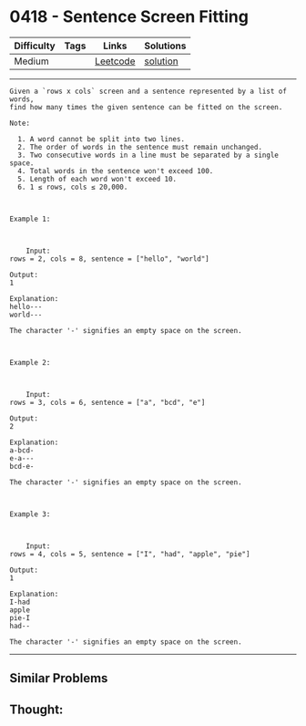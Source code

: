 # 0418 - Sentence Screen Fitting

Difficulty  | Tags | Links | Solutions
----------- | ---- | ----- | -----
Medium |  | [Leetcode](https://leetcode.com/problems/sentence-screen-fitting) | [solution](https://leetcode.com/problems/sentence-screen-fitting/solution/)


-----------

```
Given a `rows x cols` screen and a sentence represented by a list of words,
find how many times the given sentence can be fitted on the screen.

Note:

  1. A word cannot be split into two lines.
  2. The order of words in the sentence must remain unchanged.
  3. Two consecutive words in a line must be separated by a single space.
  4. Total words in the sentence won't exceed 100.
  5. Length of each word won't exceed 10.
  6. 1 ≤ rows, cols ≤ 20,000.



Example 1:



    Input:rows = 2, cols = 8, sentence = ["hello", "world"]Output: 1Explanation:hello---world---The character '-' signifies an empty space on the screen.



Example 2:



    Input:rows = 3, cols = 6, sentence = ["a", "bcd", "e"]Output: 2Explanation:a-bcd- e-a---bcd-e-The character '-' signifies an empty space on the screen.



Example 3:



    Input:rows = 4, cols = 5, sentence = ["I", "had", "apple", "pie"]Output: 1Explanation:I-hadapplepie-Ihad--The character '-' signifies an empty space on the screen.
```

-----------


## Similar Problems




## Thought:
